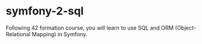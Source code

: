 # symfony-2-sql
Following 42 formation course, you will learn to use SQL and ORM (Object-Relational Mapping) in Symfony.
